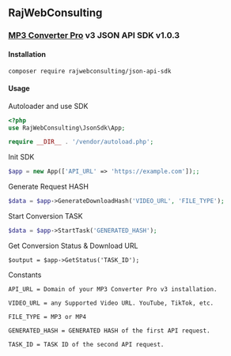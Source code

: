 ## RajWebConsulting

### [MP3 Converter Pro](https://shop.rajwebconsulting.com/store/converter-scripts) v3 JSON API SDK v1.0.3

#### Installation

```
composer require rajwebconsulting/json-api-sdk
```

#### Usage

Autoloader and use SDK
```php
<?php
use RajWebConsulting\JsonSdk\App;

require __DIR__ . '/vendor/autoload.php';
```

Init SDK
```php
$app = new App(['API_URL' => 'https://example.com']);;
```

Generate Request HASH
```php
$data = $app->GenerateDownloadHash('VIDEO_URL', 'FILE_TYPE');
```

Start Conversion TASK
```php
$data = $app->StartTask('GENERATED_HASH');
```

Get Conversion Status & Download URL
```
$output = $app->GetStatus('TASK_ID');
```

Constants

`API_URL = Domain of your MP3 Converter Pro v3 installation.`

`VIDEO_URL = any Supported Video URL. YouTube, TikTok, etc.`

`FILE_TYPE = MP3 or MP4`

`GENERATED_HASH = GENERATED HASH of the first API request.`

`TASK_ID = TASK ID of the second API request.`

